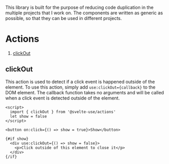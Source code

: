 This library is built for the purpose of reducing code duplication in the
multiple projects that I work on. The components are written as generic as
possible, so that they can be used in different projects.


# Actions

1. [clickOut](#clickOut)


## clickOut

This action is used to detect if a click event is happened outside of the
element. To use this action, simply add `use:clickOut={callback}` to the
DOM element. The callback function takes no arguments and will be called
when a click event is detected outside of the element.

```svelte
<script>
  import { clickOut } from '@svelte-use/actions'
  let show = false
</script>

<button on:click={() => show = true}>Show</button>

{#if show}
  <div use:clickOut={() => show = false}>
    <p>Click outside of this element to close it</p>
  </div>
{/if}
```
